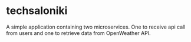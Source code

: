 # techsaloniki
A simple application containing two microservices. One to receive api call from users and one to retrieve data from OpenWeather API.
